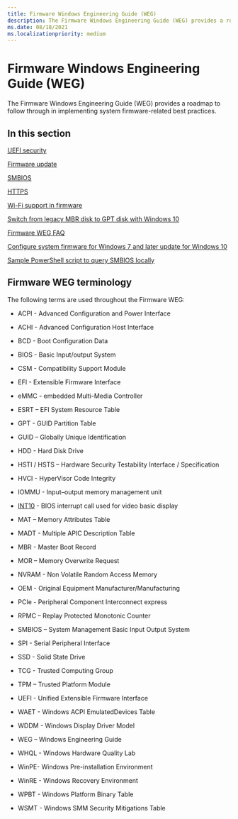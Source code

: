 ```yaml
---
title: Firmware Windows Engineering Guide (WEG)
description: The Firmware Windows Engineering Guide (WEG) provides a roadmap to follow through in implementing system firmware-related best practices.
ms.date: 08/18/2021
ms.localizationpriority: medium
---
```


# Firmware Windows Engineering Guide (WEG)

The Firmware Windows Engineering Guide (WEG) provides a roadmap to follow through in implementing system firmware-related best practices.

## In this section

[UEFI security](uefi-security.md)

[Firmware update](firmware-update.md)

[SMBIOS](smbios.md)

[HTTPS](https-boot.md)

[Wi-Fi support in firmware](wi-fi-support-in-firmware.md)

[Switch from legacy MBR disk to GPT disk with Windows 10](switch-from-legacy-mbr-disk-to-gpt-disk-with-windows-10.md)

[Firmware WEG FAQ](frequently-asked-questions.yml)

[Configure system firmware for Windows 7 and later update for Windows 10](configure-system-firmware-for-windows-7-and-later-update-for-windows-10.md)

[Sample PowerShell script to query SMBIOS locally](sample-powershell-script-to-query-smbios-locally.md)

## Firmware WEG terminology

The following terms are used throughout the Firmware WEG:

- ACPI - Advanced Configuration and Power Interface

- ACHI - Advanced Configuration Host Interface

- BCD - Boot Configuration Data

- BIOS - Basic Input/output System

- CSM - Compatibility Support Module

- EFI - Extensible Firmware Interface

- eMMC - embedded Multi-Media Controller

- ESRT – EFI System Resource Table

- GPT - GUID Partition Table

- GUID – Globally Unique Identification

- HDD - Hard Disk Drive

- HSTI / HSTS – Hardware Security Testability Interface / Specification

- HVCI - HyperVisor Code Integrity

- IOMMU - Input–output memory management unit

- [INT10](https://en.wikipedia.org/wiki/INT_10H) - BIOS interrupt call used for video basic display

- MAT – Memory Attributes Table

- MADT - Multiple APIC Description Table

- MBR - Master Boot Record

- MOR – Memory Overwrite Request

- NVRAM - Non Volatile Random Access Memory

- OEM - Original Equipment Manufacturer/Manufacturing

- PCIe - Peripheral Component Interconnect express

- RPMC – Replay Protected Monotonic Counter

- SMBIOS – System Management Basic Input Output System

- SPI - Serial Peripheral Interface

- SSD - Solid State Drive

- TCG - Trusted Computing Group

- TPM – Trusted Platform Module

- UEFI - Unified Extensible Firmware Interface

- WAET - Windows ACPI EmulatedDevices Table

- WDDM - Windows Display Driver Model

- WEG – Windows Engineering Guide

- WHQL - Windows Hardware Quality Lab

- WinPE- Windows Pre-installation Environment

- WinRE - Windows Recovery Environment

- WPBT - Windows Platform Binary Table

- WSMT - Windows SMM Security Mitigations Table
